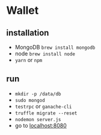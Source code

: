 # Wallet
## installation

 - MongoDB `brew install mongodb`
 - node `brew install node`
 - `yarn` or `npm`

## run

 - `mkdir -p /data/db`
 - `sudo mongod`
 - `testrpc` or `ganache-cli`
 - `truffle migrate --reset`
 - `nodemon server.js`
 - go to [localhost:8080](http://localhost:8080)

